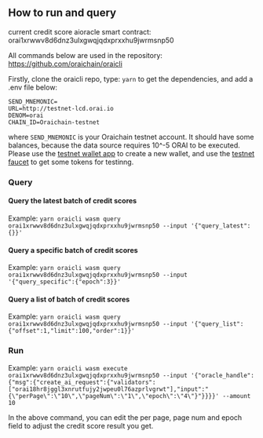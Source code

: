 ## How to run and query

current credit score aioracle smart contract: orai1xrwwv8d6dnz3ulxgwqjqdxprxxhu9jwrmsnp50

All commands below are used in the repository: https://github.com/oraichain/oraicli

Firstly, clone the oraicli repo, type: ```yarn``` to get the dependencies, and add a .env file below:

```
SEND_MNEMONIC=
URL=http://testnet-lcd.orai.io
DENOM=orai
CHAIN_ID=Oraichain-testnet
```
where ```SEND_MNEMONIC``` is your Oraichain testnet account. It should have some balances, because the data source requires 10^-5 ORAI to be executed. Please use the [testnet wallet app](https://testnet-wallet.web.app/) to create a new wallet, and use the [testnet faucet](https://testnet-faucet.web.app/) to get some tokens for testinng.

### Query

#### Query the latest batch of credit scores

Example: ```yarn oraicli wasm query orai1xrwwv8d6dnz3ulxgwqjqdxprxxhu9jwrmsnp50 --input '{"query_latest":{}}'```

#### Query a specific batch of credit scores

Example: ```yarn oraicli wasm query orai1xrwwv8d6dnz3ulxgwqjqdxprxxhu9jwrmsnp50 --input '{"query_specific":{"epoch":3}}'```

#### Query a list of batch of credit scores

Example: ```yarn oraicli wasm query orai1xrwwv8d6dnz3ulxgwqjqdxprxxhu9jwrmsnp50 --input '{"query_list":{"offset":1,"limit":100,"order":1}}'```

### Run

Example: ```yarn oraicli wasm execute orai1xrwwv8d6dnz3ulxgwqjqdxprxxhu9jwrmsnp50 --input '{"oracle_handle":{"msg":{"create_ai_request":{"validators":["orai18hr8jggl3xnrutfujy2jwpeu0l76azprlvgrwt"],"input":"{\"perPage\":\"10\",\"pageNum\":\"1\",\"epoch\":\"4\"}"}}}}' --amount 10```

In the above command, you can edit the per page, page num and epoch field to adjust the credit score result you get.
